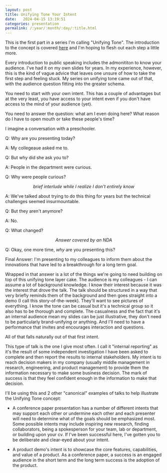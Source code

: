 ```yaml
---
layout: post
title: Unifying Tone Your Intent
date:   2024-04-15 13:19:51
categories: presentation
permalink: /:year/:month/:day/:title.html
---
```


This is the first part in a series I'm calling "Unifying Tone".  The introduction to the concept is covered [here](/2024/04/09/Unifying-Tone.html) and I'm hoping to flesh out each step a little more.

Every introduction to public speaking includes the admonititon to know your audience.  I've had it on my own slides for years.  In my experience, however, this is the kind of vague advice that leaves one unsure of how to take the first step and feeling stuck.  My series on unifying tone came out of that, with the audience question fitting into the greater schema.

You need to start with your own intent. This has a couple of advantages but at the very least, you have access to your intent even if you don't have access to the mind of your audience (yet).

You need to answer the question: what am I even doing here?  What reason do I have to open mouth or take these people's time?  

I imagine a conversation with a preschooler.

Q: Why are you presenting today?

A: My collegeaue asked me to.

Q: But why did she ask you to?

A: People in the department were curious.

Q: Why were people curious?

<center><i>brief interlude while I realize I don't entirely know</i></center>

A: We've talked about trying to do this thing for years but the technical challenges seemed insurmountable.

Q: But they aren't anymore?

A: No.

Q: What changed?

<center><i>Answer covered by an NDA</i></center>

Q: Okay, one more time, _why_ are you presenting this?

Final Answer: I'm presenting to my colleagues to inform them about the innovations that have led to a breakthrough for a long term goal.

Wrapped in that answer is a lot of the things we're going to need building on top of this unifying tone layer cake.  The audience is my colleagues - I can assume a lot of background knowledge.  I know their interest because it was the interest that drove the talk.  The talk should be structured in a way that very briefly reminds them of the background and then goes straight into a demo (I call this story-of-the-week).  They'll want to see pictures of everything.  I know the tone can be casual but it's a technical group so it also has to be thorough and complete.  The casualness and the fact that it's an internal audience mean my slides can be just illustrative, they don't need to be particularly brand-unifying or anything. And I'll need to have a performance that invites and encourages interaction and questions.

All of that falls naturally out of that first intent.

This type of talk is the one I give most often.  I call it "internal reporting" as it's the result of some independent investigation I have been asked to complete and then report the results to internal stakeholders.   My intent is to reach decision makers in my company (usually middle management in research, engineering, and product management) to provide them the information necessary to make some business decision.  The mark of success is that they feel confident enough in the information to make that decision.  

I'll be using this and 2 other "canonical" examples of talks to help illustrate the Unifying Tone concept:

- A conference paper presentation has a number of different intents that may support each other or undermine each other and each presenter will need to determine what of the goals should be emphasized most.  Some possible intents may include inspiring new research, finding collaborators, being a spokesperson for your team, lab or department, or building upon your cv.  If I've been successful here, I've gotten you to be deliberate and clear-eyed about your intent. 

- A product demo's intent is to showcase the core features, capabilities, and value of a product.  As a conference paper, a success is an engaged audience in the short term and the long term success is the adoption of the product. 
